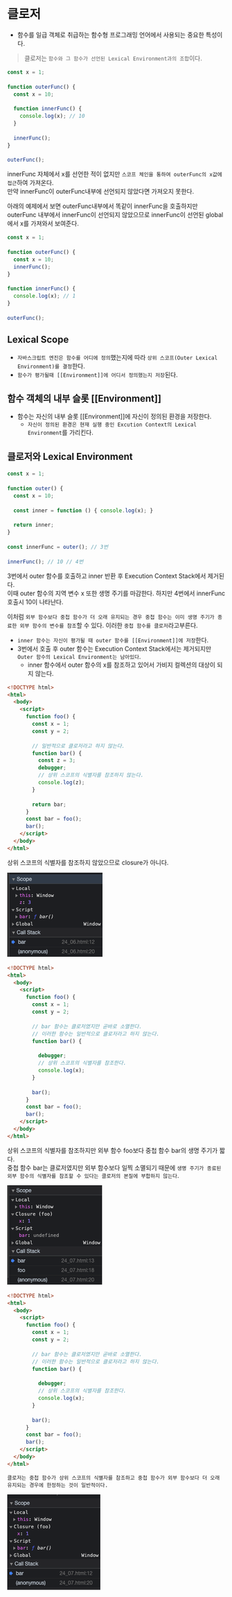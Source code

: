 # 클로저

* 함수를 일급 객체로 취급하는 함수형 프로그래밍 언어에서 사용되는 중요한 특성이다.

> 클로저는 `함수와 그 함수가 선언된 Lexical Environment과의 조합`이다.

```js
const x = 1;

function outerFunc() {
  const x = 10;

  function innerFunc() {
    console.log(x); // 10
  }

  innerFunc();
}

outerFunc(); 
```

innerFunc 자체에서 x를 선언한 적이 없지만 `스코프 체인을 통하여 outerFunc의 x값에 접근`하여 가져온다.  
만약 innerFunc이 outerFunc내부에 선언되지 않았다면 가져오지 못한다.  

아래의 예제에서 보면 outerFunc내부에서 똑같이 innerFunc을 호출하지만 outerFunc 내부에서 innerFunc이 선언되지 않았으므로 innerFunc이 선언된 global에서 x를 가져와서 보여준다.  


```js
const x = 1;

function outerFunc() {
  const x = 10;
  innerFunc();
}

function innerFunc() {
  console.log(x); // 1
}

outerFunc();
```


## Lexical Scope

* `자바스크립트 엔진은 함수를 어디에 정의`했는지에 따라 `상위 스코프(Outer Lexical Environment)를 결정`한다.
* `함수가 평가될때 [[Environment]]에 어디서 정의했는지 저장`된다.

## 함수 객체의 내부 슬롯 [[Environment]]

* 함수는 자신의 내부 슬롯 [[Environment]]에 자신이 정의된 환경을 저장한다.
  * `자신이 정의된 환경은 현재 실행 중인 Excution Context의 Lexical Environment`를 가리킨다.


## 클로저와 Lexical Environment 

```js
const x = 1;

function outer() {
  const x = 10;

  const inner = function () { console.log(x); }

  return inner;
}

const innerFunc = outer(); // 3번

innerFunc(); // 10 // 4번
```

3번에서 outer 함수를 호출하고 inner 반환 후 Execution Context Stack에서 제거된다.  
이때 outer 함수의 지역 변수 x 또한 생명 주기를 마감한다. 하지만 4번에서 innerFunc 호출시 10이 나타난다.  

이처럼 `외부 함수보다 중첩 함수가 더 오래 유지되는 경우 중첩 함수는 이미 생명 주기가 종료한 외부 함수의 변수를 참조`할 수 있다.
이러한 `중첩 함수를 클로저`라고부른다.

* `inner 함수는 자신이 평가될 때 outer 함수를 [[Environment]]에 저장`한다.
* 3번에서 호출 후 outer 함수는 Execution Context Stack에서는 제거되지만 `Outer 함수의 Lexical Environment는 남아있다`.
  * inner 함수에서 outer 함수의 x를 참조하고 있어서 가비지 컬렉션의 대상이 되지 않는다.


```html
<!DOCTYPE html>
<html>
  <body>
    <script>
      function foo() {
        const x = 1;
        const y = 2;

        // 일반적으로 클로저라고 하지 않는다.
        function bar() {
          const z = 3;
          debugger;
          // 상위 스코프의 식별자를 참조하지 않는다.
          console.log(z);
        }

        return bar;
      }
      const bar = foo();
      bar();
    </script>
  </body>
</html>
```

상위 스코프의 식별자를 참조하지 않았으므로 closure가 아니다.

![non_closure](../images/24_06closure.png)

```html
<!DOCTYPE html>
<html>
  <body>
    <script>
      function foo() {
        const x = 1;
        const y = 2;

        // bar 함수는 클로저였지만 곧바로 소멸한다.
        // 이러한 함수는 일반적으로 클로저라고 하지 않는다.
        function bar() {
          
          debugger;
          // 상위 스코프의 식별자를 참조한다.
          console.log(x);
        }

        bar();
      }
      const bar = foo();
      bar();
    </script>
  </body>
</html>
```

상위 스코프의 식별자를 참조하지만 외부 함수 foo보다 중첩 함수 bar의 생명 주기가 짧다.  
중첩 함수 bar는 클로저였지만 외부 함수보다 일찍 소멸되기 때문에 `생명 주기가 종료된 외부 함수의 식별자를 참조할 수 있다는 클로저의 본질에 부합하지 않는다`.  

![closure](../images/24_07closure.png)


```html
<!DOCTYPE html>
<html>
  <body>
    <script>
      function foo() {
        const x = 1;
        const y = 2;

        // bar 함수는 클로저였지만 곧바로 소멸한다.
        // 이러한 함수는 일반적으로 클로저라고 하지 않는다.
        function bar() {
          
          debugger;
          // 상위 스코프의 식별자를 참조한다.
          console.log(x);
        }

        bar();
      }
      const bar = foo();
      bar();
    </script>
  </body>
</html>
```

`클로저는 중첩 함수가 상위 스코프의 식별자를 참조하고 중첩 함수가 외부 함수보다 더 오래 유지되는 경우에 한정하는 것이 일반적이다.`

![closure](../images/24_08closure.png)

